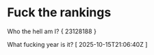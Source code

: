 # Fuck the rankings

Who the hell am I?
{ 23128188 }

What fucking year is it?
[ 2025-10-15T21:06:40Z ]
